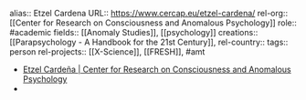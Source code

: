 alias:: Etzel Cardena
URL:: https://www.cercap.eu/etzel-cardena/
rel-org:: [[Center for Research on Consciousness and Anomalous Psychology]]
role:: #academic
fields:: [[Anomaly Studies]], [[psychology]]
creations:: [[Parapsychology - A Handbook for the 21st Century]],
rel-country::
tags:: person
rel-projects:: [[X-Science]], [[FRESH]], #amt



- [Etzel Cardeña | Center for Research on Consciousness and Anomalous Psychology](https://www.cercap.eu/etzel-cardena/)
-
